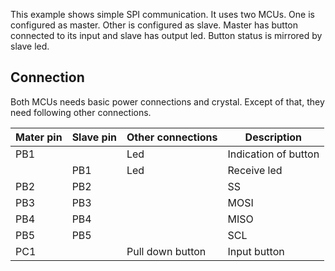 This example shows simple SPI communication. It uses two MCUs. One is configured
as master. Other is configured as slave. Master has button connected to its input
and slave has output led. Button status is mirrored by slave led.

Connection
----------
Both MCUs needs basic power connections and crystal.
Except of that, they need following other connections.

| Mater pin | Slave pin | Other connections | Description          |
|-----------|-----------|-------------------|----------------------|
| PB1       |           | Led               | Indication of button |
|           | PB1       | Led               | Receive led          |
| PB2       | PB2       |                   | SS                   |
| PB3       | PB3       |                   | MOSI                 |
| PB4       | PB4       |                   | MISO                 |
| PB5       | PB5       |                   | SCL                  |
| PC1       |           | Pull down button  | Input button         |
